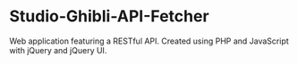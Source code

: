 # Studio-Ghibli-API-Fetcher
Web application featuring a RESTful API. Created using PHP and JavaScript with jQuery and jQuery UI.
